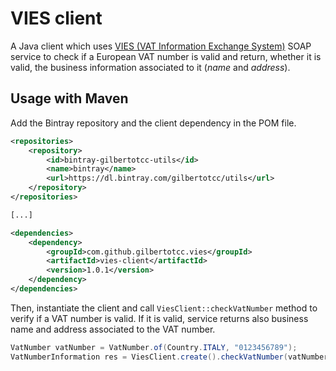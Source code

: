 # VIES client

A Java client which uses [VIES (VAT Information Exchange System)](http://ec.europa.eu/taxation_customs/vies/)
SOAP service to check if a European VAT number is valid and return, whether it is valid, the business
information associated to it (_name_ and _address_).

## Usage with Maven

Add the Bintray repository and the client dependency in the POM file.

```xml
<repositories>
    <repository>
        <id>bintray-gilbertotcc-utils</id>
        <name>bintray</name>
        <url>https://dl.bintray.com/gilbertotcc/utils</url>
    </repository>
</repositories>

[...]

<dependencies>
    <dependency>
        <groupId>com.github.gilbertotcc.vies</groupId>
        <artifactId>vies-client</artifactId>
        <version>1.0.1</version>
    </dependency>
</dependencies>
```

Then, instantiate the client and call `ViesClient::checkVatNumber` method to verify if
a VAT number is valid. If it is valid, service returns also business name and address
associated to the VAT number.

```java
VatNumber vatNumber = VatNumber.of(Country.ITALY, "0123456789");
VatNumberInformation res = ViesClient.create().checkVatNumber(vatNumber);
```
